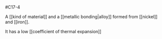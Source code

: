#C17-4 

A [[kind of material]] and a [[metallic bonding|alloy]] formed from [[nickel]] and [[iron]].

It has a low [[coefficient of thermal expansion]]